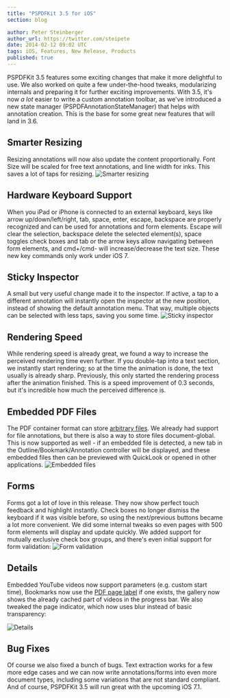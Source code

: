 ```yaml
---
title: "PSPDFKit 3.5 for iOS"
section: blog

author: Peter Steinberger
author_url: https://twitter.com/steipete
date: 2014-02-12 09:02 UTC
tags: iOS, Features, New Release, Products
published: true
---
```


PSPDFKit 3.5 features some exciting changes that make it more delightful to use. We also worked on quite a few under-the-hood tweaks, modularizing internals and preparing it for further exciting improvements. With 3.5, it's now *a lot* easier to write a custom annotation toolbar, as we've introduced a new state manager (PSPDFAnnotationStateManager) that helps with annotation creation. This is the base for some great new features that will land in 3.6.

## Smarter Resizing
Resizing annotations will now also update the content proportionally. Font Size will be scaled for free text annotations, and line width for inks. This saves a lot of taps for resizing.
![Smarter resizing](/images/blog/2014/pspdfkit-3-5/freetext-sizing.gif)

## Hardware Keyboard Support
When you iPad or iPhone is connected to an external keyboard, keys like arrow up/down/left/right, tab, space, enter, escape, backspace are properly recognized and can be used for annotations and form elements. Escape will clear the selection, backspace delete the selected element(s), space toggles check boxes and tab or the arrow keys allow navigating between form elements, and cmd+/cmd- will increase/decrease the text size. These new key commands only work under iOS 7.

## Sticky Inspector
A small but very useful change made it to the inspector. If active, a tap to a different annotation will instantly open the inspector at the new position, instead of showing the default annotation menu. That way, multiple objects can be selected with less taps, saving you some time.
![Sticky inspector](/images/blog/2014/pspdfkit-3-5/sticky-inspector.gif)

## Rendering Speed
While rendering speed is already great, we found a way to increase the perceived rendering time even further. If you double-tap into a text section, we instantly start rendering; so at the time the animation is done, the text usually is already sharp. Previously, this only started the rendering process after the animation finished. This is a speed improvement of 0.3 seconds, but it's incredible how much the perceived difference is.

## Embedded PDF Files
The PDF container format can store [arbitrary files](http://blogs.adobe.com/insidepdf/2010/11/pdf-file-attachments.html]). We already had support for file annotations, but there is also a way to store files document-global. This is now supported as well - if an embedded file is detected, a new tab in the Outline/Bookmark/Annotation controller will be displayed, and these embedded files then can be previewed with QuickLook or opened in other applications.
![Embedded files](/images/blog/2014/pspdfkit-3-5/embedded-files.png)

## Forms
Forms got a lot of love in this release. They now show perfect touch feedback and highlight instantly. Check boxes no longer dismiss the keyboard if it was visible before, so using the next/previous buttons became a lot more convenient. We did some internal tweaks so even pages with 500 form elements will display and update quickly. We added support for mutually exclusive check box groups, and there's even initial support for form validation:
![Form validation](/images/blog/2014/pspdfkit-3-5/form-validation.gif)

## Details
Embedded YouTube videos now support parameters (e.g. custom start time), Bookmarks now use the [PDF page label](https://github.com/PSPDFKit/PSPDFKit-Demo/wiki/For-books,-we-have-pages-that-need-to-be-labeled-with-roman-numbering-(i,-ii,-iii,-iv,-...).-How-can-I-customize-the-page-number%3F) if one exists, the gallery now shows the already cached part of videos in the progress bar. We also tweaked the page indicator, which now uses blur instead of basic transparency:

![Details](/images/blog/2014/pspdfkit-3-5/details.gif)

## Bug Fixes
Of course we also fixed a bunch of bugs. Text extraction works for a few more edge cases and we can now write annotations/forms into even more document types, including some variations that are not standard compliant. And of course, PSPDFKit 3.5 will run great with the upcoming iOS 7.1.
